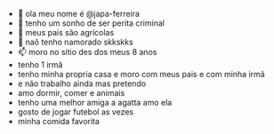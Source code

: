 - 👋 ola meu nome é @japa-ferreira
- 👀 tenho um sonho de ser perita criminal
- 🌱 meus pais são agrícolas
- 💞️ naõ tenho namorado skkskks
- 📫 moro no sitio des dos meus 8 anos
- tenho 1 irmã
- tenho minha propria casa e moro com meus pais e com minha irmã
- e não trabalho ainda mas pretendo
- amo dormir, comer e animais
- tenho uma melhor amiga a agatta amo ela
- gosto de jogar futebol as vezes 
- minha comida favorita 
